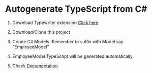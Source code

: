# Autogenerate TypeScript from C#

1. Download Typewriter extension [Click here]([Download]https://marketplace.visualstudio.com/items?itemName=frhagn.Typewriter)

1. Download/Clone this project

1. Create C# Models. Remember to suffix with Model say "EmployeeModel"

1. EmployeeModel TypeScript will be generated automatically

1. Check [Documentation](http://frhagn.github.io/Typewriter/pages/getting-started.html)